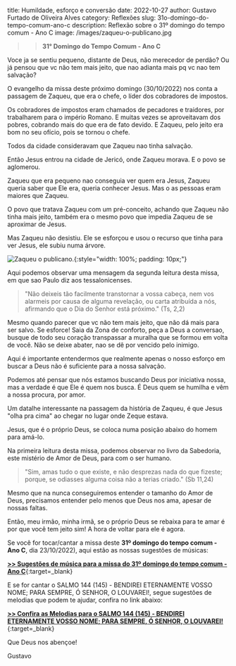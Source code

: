 title: Humildade, esforço e conversão 
date: 2022-10-27
author: Gustavo Furtado de Oliveira Alves
category: Reflexões
slug: 31o-domingo-do-tempo-comum-ano-c
description: Reflexão sobre o 31º domingo do tempo comum - Ano C
image: /images/zaqueu-o-publicano.jpg

>>**31° Domingo do Tempo Comum - Ano C**

Voce ja se sentiu pequeno, distante de Deus, não merecedor de perdão? Ou já pensou que vc não tem mais jeito, que nao adianta mais pq vc nao tem salvação?

O evangelho da missa deste próximo domingo (30/10/2022) nos conta a passagem de Zaqueu, que era o chefe, o líder dos cobradores de impostos.

Os cobradores de impostos eram chamados de pecadores e traidores, por trabalharem para o império Romano.
E muitas vezes se aproveitavam dos pobres, cobrando mais do que era de fato devido. E Zaqueu, pelo jeito era bom no seu ofício, pois se tornou o chefe.

Todos da cidade consideravam que Zaqueu nao tinha salvação.

Então Jesus entrou na cidade de Jericó, onde Zaqueu morava. E o povo se aglomerou.

Zaqueu que era pequeno nao conseguia ver quem era Jesus, Zaqueu queria saber que Ele era, queria conhecer Jesus. Mas o as pessoas eram maiores que Zaqueu.

O povo que tratava Zaqueu com um pré-conceito,  achando que Zaqueu não tinha mais jeito, também era o mesmo povo que impedia Zaqueu de se aproximar de Jesus.

Mas Zaqueu não desistiu. Ele se esforçou e usou o recurso que tinha para ver Jesus, ele subiu numa árvore.

![Zaqueu o publicano.](/images/zaqueu-o-publicano.jpg){:style="width: 100%; padding: 10px;"}

Aqui podemos observar uma mensagem da segunda leitura desta missa, em que sao Paulo diz aos tessalonicenses.

> "Não deixeis tão facilmente transtornar a vossa cabeça,
nem vos alarmeis por causa de alguma revelação,
ou carta atribuída a nós,
afirmando que o Dia do Senhor está próximo." (Ts, 2,2)

Mesmo quando parecer que vc não tem mais jeito, que não dá mais para ser salvo. Se esforce!  Saia da Zona de conforto, peça a Deus a conversao, busque de todo seu coração transpassar a muralha que se formou em volta de você. Não se deixe abater, nao se dê por vencido pelo inimigo.

Aqui é importante entendermos que realmente apenas o nosso esforço em buscar a Deus não é suficiente para a nossa salvação.

Podemos até pensar que nós estamos buscando Deus por iniciativa nossa, mas a verdade é que Ele é quem nos busca.
É Deus quem se humilha e vêm a nossa procura, por amor.

Um datalhe interessante na passagem da história de Zaqueu, é que Jesus "olha pra cima" ao chegar no lugar onde Zeque estava.

Jesus, que é o próprio Deus, se coloca numa posição abaixo do homem para amá-lo.

Na primeira leitura desta missa, podemos observar no livro da Sabedoria,
este mistério de Amor de Deus, para com o ser humano.

> "Sim, amas tudo o que existe,
e não desprezas nada do que fizeste;
porque, se odiasses alguma coisa
não a terias criado." (Sb 11,24)

Mesmo que na nunca conseguiremos entender o tamanho do Amor de Deus,
precisamos entender pelo menos que Deus nos ama, apesar de nossas faltas.

Então, meu irmão, minha irmã, se o próprio Deus se rebaixa para te amar
é por que você tem jeito sim! A hora de voltar para ele é agora.

Se você for tocar/cantar a missa deste **31º domingo do tempo comum - Ano C**, dia 23/10/2022),
aqui estão as nossas sugestões de músicas:

[**>> Sugestões de música para a missa do 31º domingo do tempo comum - Ano C**](https://musicasparamissa.com.br/sugestoes-para/31o-domingo-do-tempo-comum-ano-c/){:target=\_blank}

E se for cantar o SALMO 144 (145) - BENDIREI ETERNAMENTE VOSSO NOME; PARA SEMPRE, Ó SENHOR, O LOUVAREI!, segue sugestões de melodias que podem te ajudar, confira no link abaixo:

[**>> Confira as Melodias para o SALMO 144 (145) - BENDIREI ETERNAMENTE VOSSO NOME; PARA SEMPRE, Ó SENHOR, O LOUVAREI!**](https://musicasparamissa.com.br/musicas-de/salmo-31o-domingo-do-tempo-comum-ano-c/){:target=\_blank}

Que Deus nos abençoe!

Gustavo
